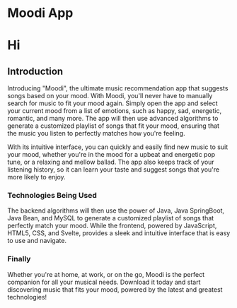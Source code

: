 # Moodi App


<h1>Hi</h1>
<h2>Introduction</h2>
<p> Introducing "Moodi", the ultimate music recommendation app that suggests songs based on your mood. With Moodi, you'll never have to manually search for music to fit your mood again. Simply open the app and select your current mood from a list of emotions, such as happy, sad, energetic, romantic, and many more. The app will then use advanced algorithms to generate a customized playlist of songs that fit your mood, ensuring that the music you listen to perfectly matches how you're feeling.


With its intuitive interface, you can quickly and easily find new music to suit your mood, whether you're in the mood for a upbeat and energetic pop tune, or a relaxing and mellow ballad. The app also keeps track of your listening history, so it can learn your taste and suggest songs that you're more likely to enjoy. </p>

<h3>Technologies Being Used </h3>

<p>The backend algorithms will then use the power of Java, Java SpringBoot, Java Bean, and MySQL to generate a customized playlist of songs that perfectly match your mood. While the frontend, powered by JavaScript, HTML5, CSS, and Svelte, provides a sleek and intuitive interface that is easy to use and navigate.</p>

<h3>Finally</h3>
<P>Whether you're at home, at work, or on the go, Moodi is the perfect companion for all your musical needs. Download it today and start discovering music that fits your mood, powered by the latest and greatest technologies!</P>

